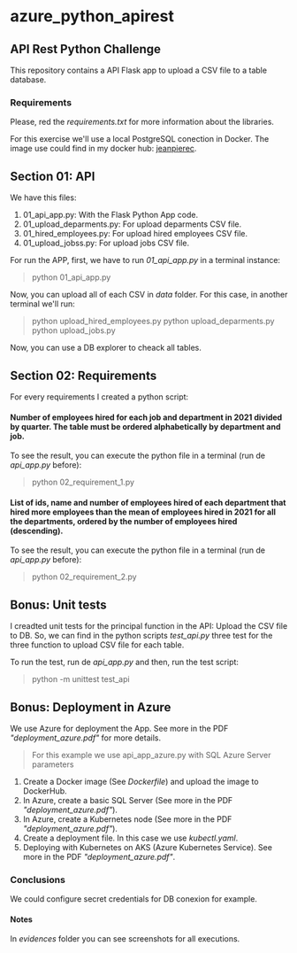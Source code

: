 # azure_python_apirest
## API Rest Python Challenge

This repository contains a API Flask app to upload a CSV file to a table database.

### Requirements

Please, red the <em>requirements.txt</em> for more information about the libraries.

For this exercise we'll use a local PostgreSQL conection in Docker. The image use could find in my docker hub: [jeanpierec](https://hub.docker.com/r/jeanpierec/airflow).

## Section 01: API

We have this files:


1. 01_api_app.py: With the Flask Python App code.
2. 01_upload_deparments.py: For upload deparments CSV file.
3. 01_hired_employees.py: For upload hired employees CSV file.
4. 01_upload_jobss.py: For upload jobs CSV file.


For run the APP, first, we have to run <em>01_api_app.py</em> in a terminal instance:

> python 01_api_app.py

Now, you can upload all of each CSV in <em>data</em> folder. For this case, in another terminal we'll run:

> python upload_hired_employees.py
> python upload_deparments.py
> python upload_jobs.py

Now, you can use a DB explorer to cheack all tables.

## Section 02: Requirements

For every requirements I created a python script:

#### Number of employees hired for each job and department in 2021 divided by quarter. The table must be ordered alphabetically by department and job.

To see the result, you can execute the python file in a terminal (run de <em>api_app.py</em> before):

> python 02_requirement_1.py

#### List of ids, name and number of employees hired of each department that hired more employees than the mean of employees hired in 2021 for all the departments, ordered by the number of employees hired (descending).

To see the result, you can execute the python file in a terminal (run de <em>api_app.py</em> before):

> python 02_requirement_2.py

## Bonus: Unit tests

I creadted unit tests for the principal function in the API: Upload the CSV file to DB. So, we can find in the python scripts <em>test_api.py</em> three test for the three function to upload CSV file for each table.

To run the test, run de <em>api_app.py</em> and then, run the test script:

> python -m unittest test_api

## Bonus: Deployment in Azure

We use Azure for deployment the App. See more in the PDF <em>"deployment_azure.pdf"</em> for more details.

> For this example we use api_app_azure.py with SQL Azure Server parameters

1. Create a Docker image (See <em>Dockerfile</em>) and upload the image to DockerHub.
2. In Azure, create a basic SQL Server (See more in the PDF <em>"deployment_azure.pdf"</em>).
3. In Azure, create a Kubernetes node (See more in the PDF <em>"deployment_azure.pdf"</em>).
4. Create a deployment file. In this case we use <em>kubectl.yaml</em>.
5. Deploying with Kubernetes on AKS (Azure Kubernetes Service). See more in the PDF <em>"deployment_azure.pdf"</em>.

### Conclusions

We could configure secret credentials for DB conexion for example.


#### Notes

In <em>evidences</em> folder you can see screenshots for all executions.
